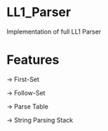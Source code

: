 # LL1_Parser
Implementation of full LL1 Parser

# Features
-> First-Set

-> Follow-Set

-> Parse Table

-> String Parsing Stack
